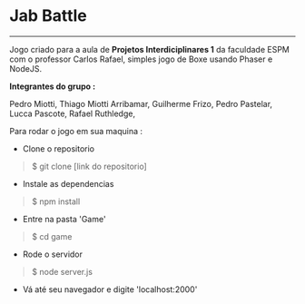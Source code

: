# Jab Battle

----

Jogo criado para a aula de **Projetos Interdiciplinares 1** da faculdade ESPM com o professor Carlos Rafael, simples jogo de Boxe usando Phaser e NodeJS.


**Integrantes do grupo :**

Pedro Miotti,
Thiago Miotti Arribamar,
Guilherme Frizo,
Pedro Pastelar,
Lucca Pascote,
Rafael Ruthledge,


Para rodar o jogo em sua maquina :

- Clone o repositorio 
>$ git clone [link do repositorio]

- Instale as dependencias 
>$ npm install

- Entre na pasta 'Game'
>$ cd game

- Rode o servidor 
> $ node server.js


- Vá até seu navegador e digite 'localhost:2000'